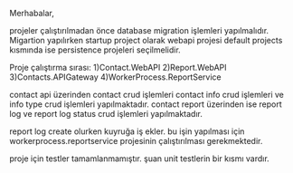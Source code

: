 Merhabalar,

projeler çalıştırılmadan önce database migration işlemleri yapılmalıdır. Migartion yapılırken startup project olarak webapi projesi default projects kısmında ise persistence projeleri seçilmelidir.

Proje çalıştırma sırası:
1)Contact.WebAPI
2)Report.WebAPI
3)Contacts.APIGateway
4)WorkerProcess.ReportService

contact api üzerinden contact crud işlemleri contact info crud işlemleri ve info type crud işlemleri yapılmaktadır.
contact report üzerinden ise report log ve report log status crud işlemleri yapılmaktadır.

report log create olurken kuyruğa iş ekler.
bu işin yapılması için workerprocess.reportservice projesinin çalıştırılması gerekmektedir.

proje için testler tamamlanmamıştır. şuan unit testlerin bir kısmı vardır. 

